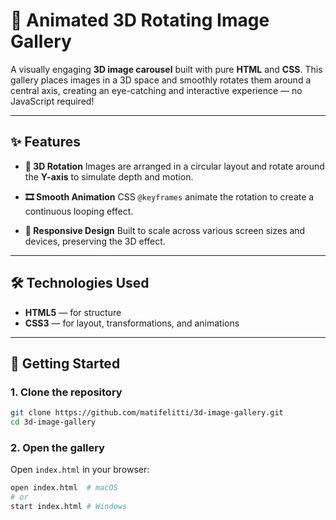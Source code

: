 # 🎠 Animated 3D Rotating Image Gallery

A visually engaging **3D image carousel** built with pure **HTML** and **CSS**. This gallery places images in a 3D space and smoothly rotates them around a central axis, creating an eye-catching and interactive experience — no JavaScript required!

---

## ✨ Features

- **🔄 3D Rotation**
  Images are arranged in a circular layout and rotate around the **Y-axis** to simulate depth and motion.

- **🎞️ Smooth Animation**
  CSS `@keyframes` animate the rotation to create a continuous looping effect.

- **📱 Responsive Design**
  Built to scale across various screen sizes and devices, preserving the 3D effect.

---

## 🛠 Technologies Used

- **HTML5** — for structure
- **CSS3** — for layout, transformations, and animations

---

## 🚀 Getting Started

### 1. Clone the repository

```bash
git clone https://github.com/matifelitti/3d-image-gallery.git
cd 3d-image-gallery
```

### 2. Open the gallery

Open `index.html` in your browser:

```bash
open index.html  # macOS
# or
start index.html # Windows
```
